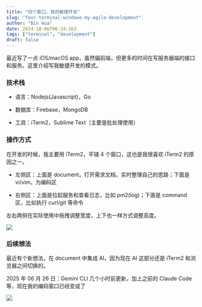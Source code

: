 ```yaml
---
title: "四个窗口，我的敏捷开发"
slug: "four-terminal-windows-my-agile-development"
author: "Bin Hua"
date: 2024-10-06T06:34:16Z
tags: ["terminal", "development"]
draft: false
---
```


最近写了一点 iOS/macOS app，虽然偏前端，但更多的时间在写服务器端的接口和服务。这里介绍写我敏捷开发的模式。

### 技术栈

- 语言：Nodejs(Javascript)，Go

- 数据库：Firebase，MongoDB

- 工具：iTerm2，Sublime Text（主要是批处理使用）

### 操作方式

在开发的时候，我主要用 iTerm2，平铺 4 个窗口，这也是我很喜欢 iTerm2 的原因之一。

- 左侧区：上面是 document，打开需求文档，实时整理自己的思路；下面是 vi/vim，为编码区

- 右侧区：上面是拉起服务和查看日志，比如 pm2(log)；下面是 command 区，比如执行 curl/git 等命令

左右两侧在实际使用中拖拽调整宽度，上下也一样方式调整高度。

![](https://storage.tourcoder.com/tcblog/coding_split_old.png)

### 后续想法

最近有个新想法，在 document 中集成 AI，因为现在 AI 这部分还是 iTerm2 和浏览器之间切换的。

2025 年 06 月 26 日：Gemini CLI 几个小时前更新，加上之前的 Claude Code 等，现在我的编码窗口已经变成了

![](https://storage.tourcoder.com/tcblog/coding_split_new.png)
